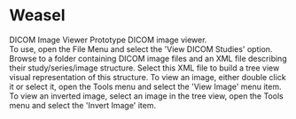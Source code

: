 # Weasel
DICOM Image Viewer
Prototype DICOM image viewer.  
To use, open the File Menu and select the 'View DICOM Studies' option. Browse to a folder containing DICOM image files and an XML file 
describing their study/series/image structure. Select this XML file to build a tree view visual representation of this structure. 
To view an image, either double click it or select it, open the Tools menu and select the 'View Image' menu item. 
To view an inverted image, select an image in the tree view, open the Tools menu and select the 'Invert Image' item.
